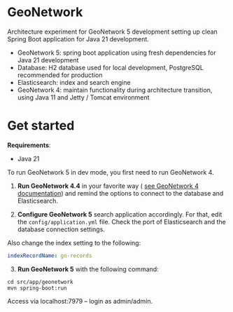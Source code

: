 # GeoNetwork

Architecture experiment for GeoNetwork 5 development setting up clean Spring Boot application for Java 21 development.

* GeoNetwork 5: spring boot application using fresh dependencies for Java 21 development
* Database: H2 database used for local development, PostgreSQL recommended for production
* Elasticsearch: index and search engine
* GeoNetwork 4: maintain functionality during architecture transition, using Java 11 and Jetty / Tomcat environment

# Get started

**Requirements**:
- Java 21

To run GeoNetwork 5 in dev mode, you first need to run GeoNetwork 4.

1. **Run GeoNetwork 4.4** in your favorite way ( [see GeoNetwork 4 documentation](https://github.com/geonetwork/core-geonetwork/tree/main/software_development#quickstart)) and remind the options to connect to the database and Elasticsearch.


2. **Configure GeoNetwork 5** search application accordingly. For that, edit the `config/application.yml` file. Check the port of Elasticsearch and the database connection settings. 

  Also change the index setting to the following:
```yaml
indexRecordName: gn-records
```
3. **Run GeoNetwork 5** with the following command:
```shell
cd src/app/geonetwork
mvn spring-boot:run
```

Access via localhost:7979 – login as admin/admin.

